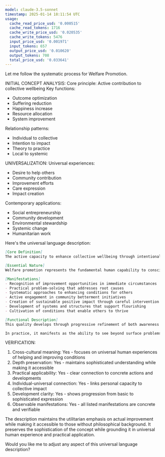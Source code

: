 ```yaml
---
model: claude-3.5-sonnet
timestamp: 2025-01-14 18:11:54 UTC
usage:
  cache_read_price_usd: '0.000515'
  cache_read_tokens: 1716
  cache_write_price_usd: '0.020535'
  cache_write_tokens: 5476
  input_price_usd: '0.001971'
  input_tokens: 657
  output_price_usd: '0.010620'
  output_tokens: 708
  total_price_usd: '0.033641'
---
```


Let me follow the systematic process for Welfare Promotion.

INITIAL CONCEPT ANALYSIS:
Core principle: Active contribution to collective wellbeing
Key functions: 
- Outcome optimization
- Suffering reduction
- Happiness increase
- Resource allocation
- System improvement

Relationship patterns:
- Individual to collective
- Intention to impact
- Theory to practice
- Local to systemic

UNIVERSALIZATION:
Universal experiences:
- Desire to help others
- Community contribution
- Improvement efforts
- Care expression
- Impact creation

Contemporary applications:
- Social entrepreneurship
- Community development
- Environmental stewardship
- Systemic change
- Humanitarian work

Here's the universal language description:

```markdown
[Core Definition]
The active capacity to enhance collective wellbeing through intentional action and systematic improvement. It manifests as the practical ability to identify, create, and amplify positive impacts while reducing suffering and optimizing conditions for human flourishing across multiple scales of experience.

[Essential Nature]
Welfare promotion represents the fundamental human capability to consciously contribute to the betterment of life conditions. It operates at the intersection of awareness, intention, and skilled action, transforming the natural human impulse to help others into effective, systematic improvement of living conditions. This quality combines practical wisdom with active care, manifesting as the ability to identify opportunities for enhancement, design effective interventions, and implement positive changes that ripple through human systems.

[Manifestations]
- Recognition of improvement opportunities in immediate circumstances
- Practical problem-solving that addresses root causes
- Systematic approaches to enhancing conditions for others
- Active engagement in community betterment initiatives
- Creation of sustainable positive impact through careful intervention
- Development of systems and structures that support flourishing
- Cultivation of conditions that enable others to thrive

[Functional Description]
This quality develops through progressive refinement of both awareness and capability. Beginning with natural empathetic responses to others' needs, it evolves through experience and reflection into sophisticated understanding of how to create positive change. It grows through cycles of observation, action, and learning, gradually expanding in scope from immediate assistance to systematic improvement.

In practice, it manifests as the ability to see beyond surface problems to underlying patterns, combined with the practical skill to design and implement effective solutions. It operates through careful attention to consequences, strategic thinking about leverage points for change, and persistent effort toward meaningful improvement. The quality becomes more refined through experience, leading to increasingly sophisticated ways of contributing to collective wellbeing.
```

VERIFICATION:
1. Cross-cultural meaning: Yes - focuses on universal human experiences of helping and improving conditions
2. Depth preservation: Yes - maintains sophisticated understanding while making it accessible
3. Practical applicability: Yes - clear connection to concrete actions and developments
4. Individual-universal connection: Yes - links personal capacity to collective impact
5. Development clarity: Yes - shows progression from basic to sophisticated expression
6. Observable manifestations: Yes - all listed manifestations are concrete and verifiable

The description maintains the utilitarian emphasis on actual improvement while making it accessible to those without philosophical background. It preserves the sophistication of the concept while grounding it in universal human experience and practical application.

Would you like me to adjust any aspect of this universal language description?